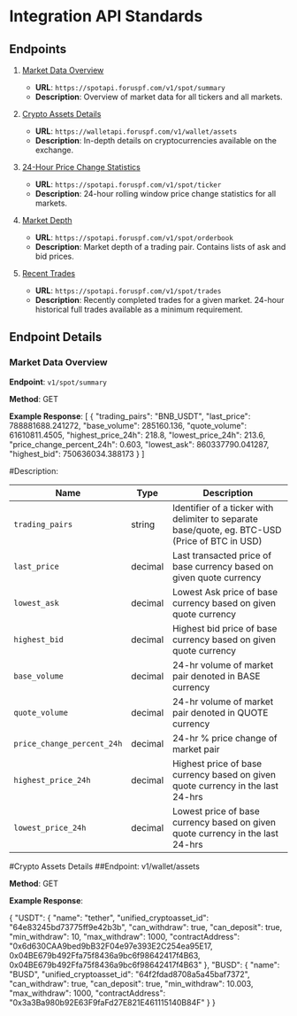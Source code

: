# Integration API Standards

## Endpoints

1. [Market Data Overview](#market-data-overview)
   - **URL**: `https://spotapi.foruspf.com/v1/spot/summary`
   - **Description**: Overview of market data for all tickers and all markets.

2. [Crypto Assets Details](#crypto-assets-details)
   - **URL**: `https://walletapi.foruspf.com/v1/wallet/assets`
   - **Description**: In-depth details on cryptocurrencies available on the exchange.

3. [24-Hour Price Change Statistics](#24-hour-price-change-statistics)
   - **URL**: `https://spotapi.foruspf.com/v1/spot/ticker`
   - **Description**: 24-hour rolling window price change statistics for all markets.

4. [Market Depth](#market-depth)
   - **URL**: `https://spotapi.foruspf.com/v1/spot/orderbook`
   - **Description**: Market depth of a trading pair. Contains lists of ask and bid prices.

5. [Recent Trades](#recent-trades)
   - **URL**: `https://spotapi.foruspf.com/v1/spot/trades`
   - **Description**: Recently completed trades for a given market. 24-hour historical full trades available as a minimum requirement.

## Endpoint Details

### Market Data Overview

**Endpoint**: `v1/spot/summary`

**Method**: GET

**Example Response**:
[
   {
       "trading_pairs": "BNB_USDT",
       "last_price": 788881688.241272,
       "base_volume": 285160.136,
       "quote_volume": 61610811.4505,
       "highest_price_24h": 218.8,
       "lowest_price_24h": 213.6,
       "price_change_percent_24h": 0.603,
       "lowest_ask": 860337790.041287,
       "highest_bid": 750636034.388173
   }
]

#Description:

| Name                    | Type    | Description                                                                                       |
|-------------------------|---------|---------------------------------------------------------------------------------------------------|
| `trading_pairs`         | string  | Identifier of a ticker with delimiter to separate base/quote, eg. BTC-USD (Price of BTC in USD)    |
| `last_price`            | decimal | Last transacted price of base currency based on given quote currency                              |
| `lowest_ask`            | decimal | Lowest Ask price of base currency based on given quote currency                                   |
| `highest_bid`           | decimal | Highest bid price of base currency based on given quote currency                                  |
| `base_volume`           | decimal | 24-hr volume of market pair denoted in BASE currency                                              |
| `quote_volume`          | decimal | 24-hr volume of market pair denoted in QUOTE currency                                             |
| `price_change_percent_24h` | decimal | 24-hr % price change of market pair                                                              |
| `highest_price_24h`     | decimal | Highest price of base currency based on given quote currency in the last 24-hrs                   |
| `lowest_price_24h`      | decimal | Lowest price of base currency based on given quote currency in the last 24-hrs                    |


#Crypto Assets Details
##Endpoint: v1/wallet/assets

**Method**: GET

**Example Response**:

{
   "USDT": {
       "name": "tether",
       "unified_cryptoasset_id": "64e83245bd73775ff9e42b3b",
       "can_withdraw": true,
       "can_deposit": true,
       "min_withdraw": 10,
       "max_withdraw": 1000,
       "contractAddress": "0x6d630CAA9bed9bB32F04e97e393E2C254ea95E17, 0x04BE679b492Ffa75f8436a9bc6f98642417f4B63, 0x04BE679b492Ffa75f8436a9bc6f98642417f4B63"
   },
   "BUSD": {
       "name": "BUSD",
       "unified_cryptoasset_id": "64f2fdad8708a5a45baf7372",
       "can_withdraw": true,
       "can_deposit": true,
       "min_withdraw": 10.003,
       "max_withdraw": 1000,
       "contractAddress": "0x3a3Ba980b92E63F9faFd27E821E461115140B84F"
   }
}
